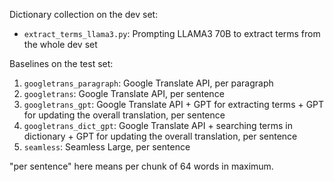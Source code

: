 Dictionary collection on the dev set:
- `extract_terms_llama3.py`: Prompting LLAMA3 70B to extract terms from the whole dev set

Baselines on the test set:
1. `googletrans_paragraph`: Google Translate API, per paragraph
2. `googletrans`: Google Translate API, per sentence
3. `googletrans_gpt`: Google Translate API + GPT for extracting terms + GPT for updating the overall translation, per sentence
4. `googletrans_dict_gpt`: Google Translate API + searching terms in dictionary + GPT for updating the overall translation, per sentence
5. `seamless`: Seamless Large, per sentence

"per sentence" here means per chunk of 64 words in maximum.